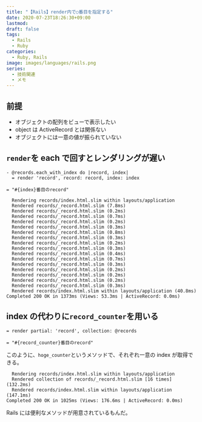 ```yaml
---
title: "【Rails】render内で○番目を指定する"
date: 2020-07-23T18:26:30+09:00
lastmod:
draft: false
tags:
  - Rails
  - Ruby
categories:
  - Ruby, Rails
image: images/languages/rails.png
series:
  - 技術関連
  - メモ
---
```


## 前提

- オブジェクトの配列をビューで表示したい
- object は ActiveRecord とは関係ない
- オブジェクトには一意の値が振られていない

## `render`を each で回すとレンダリングが遅い

```
- @records.each_with_index do |record, index|
  = render 'record', record: record, index: index
```

```slim:pertial
= "#{index}番目のrecord"
```

```
  Rendering records/index.html.slim within layouts/application
  Rendered records/_record.html.slim (7.8ms)
  Rendered records/_record.html.slim (0.2ms)
  Rendered records/_record.html.slim (0.7ms)
  Rendered records/_record.html.slim (0.2ms)
  Rendered records/_record.html.slim (0.3ms)
  Rendered records/_record.html.slim (0.8ms)
  Rendered records/_record.html.slim (0.3ms)
  Rendered records/_record.html.slim (0.2ms)
  Rendered records/_record.html.slim (0.3ms)
  Rendered records/_record.html.slim (0.4ms)
  Rendered records/_record.html.slim (0.7ms)
  Rendered records/_record.html.slim (0.3ms)
  Rendered records/_record.html.slim (0.2ms)
  Rendered records/_record.html.slim (0.2ms)
  Rendered records/_record.html.slim (0.2ms)
  Rendered records/_record.html.slim (0.3ms)
  Rendered records/index.html.slim within layouts/application (40.8ms)
Completed 200 OK in 1373ms (Views: 53.3ms | ActiveRecord: 0.0ms)
```

## index の代わりに`record_counter`を用いる

```slim
= render partial: 'record', collection: @records
```

```slim:pertial
= "#{record_counter}番目のrecord"
```

このように、`hoge_counter`というメソッドで、それぞれ一意の index が取得できる。

```
  Rendering records/index.html.slim within layouts/application
  Rendered collection of records/_record.html.slim [16 times] (132.2ms)
  Rendered records/index.html.slim within layouts/application (147.1ms)
Completed 200 OK in 1025ms (Views: 176.6ms | ActiveRecord: 0.0ms)
```

Rails には便利なメソッドが用意されているもんだ。

